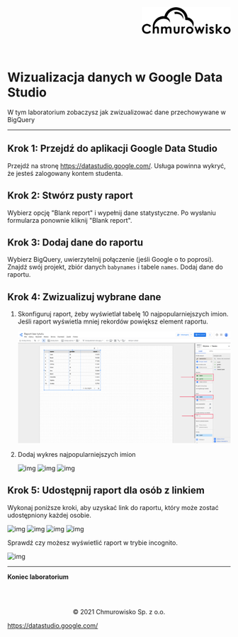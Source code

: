 <img src="../../../../img/logo.png" alt="Chmurowisko logo" width="200"  align="right">
<br><br>
<br><br>
<br><br>

# Wizualizacja danych w Google Data Studio

W tym laboratorium zobaczysz jak zwizualizować dane przechowywane w BigQuery

---

## Krok 1: Przejdź do aplikacji Google Data Studio

Przejdź na stronę https://datastudio.google.com/. Usługa powinna wykryć, że jesteś zalogowany kontem studenta.

## Krok 2: Stwórz pusty raport

Wybierz opcję "Blank report" i wypełnij dane statystyczne. Po wysłaniu formularza ponownie kliknij "Blank report".

## Krok 3: Dodaj dane do raportu

Wybierz BigQuery, uwierzytelnij połączenie (jeśli Google o to poprosi). Znajdź swój projekt, zbiór danych `babynames` i tabele `names`. Dodaj dane do raportu.

## Krok 4: Zwizualizuj wybrane dane

1. Skonfiguruj raport, żeby wyświetlał tabelę 10 najpopularniejszych imion. Jeśli raport wyświetla mniej rekordów powiększ element raportu.

   ![img](./img/01-top10.png)

1. Dodaj wykres najpopularniejszych imion

   ![img](./img/02-studio.png)
   ![img](./img/03-studio.png)
   ![img](./img/04-studio.png)

## Krok 5: Udostępnij raport dla osób z linkiem

Wykonaj poniższe kroki, aby uzyskać link do raportu, który może zostać udostępniony każdej osobie.

   ![img](./img/05-studio.png)
   ![img](./img/06-studio.png)
   ![img](./img/07-studio.png)
   ![img](./img/08-studio.png)

Sprawdź czy możesz wyświetlić raport w trybie incognito.

   ![img](./img/09-studio.png)

---

**Koniec laboratorium**

<br><br>

<center><p>&copy; 2021 Chmurowisko Sp. z o.o.<p></center>


https://datastudio.google.com/